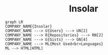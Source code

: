 <h1 align="center">Insolar</h1>

```mermaid
graph LR
COMPANY_NAME{Insolar}
COMPANY_NAME ---> U{Users} ---> UN[2]
COMPANY_NAME ---> R{Repositories} ---> RN[2]
COMPANY_NAME ---> G{Gists} ---> GN[4]
COMPANY_NAME ---> ML{Most Used<br>Languages}
ML --> HTML[HTML]
```
